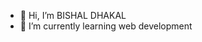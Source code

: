- 👋 Hi, I’m BISHAL DHAKAL
- 🌱 I’m currently learning web development


<!---
bishal099/bishal099 is a ✨ special ✨ repository because its `README.md` (this file) appears on your GitHub profile.
You can click the Preview link to take a look at your changes.
--->
